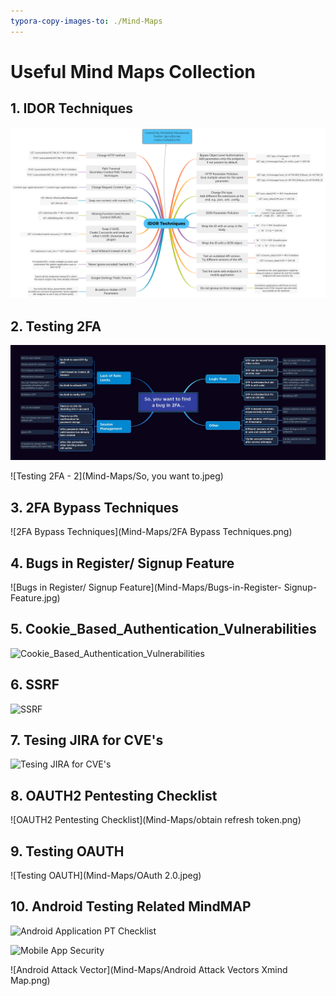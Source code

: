 ```yaml
---
typora-copy-images-to: ./Mind-Maps
---
```


# Useful Mind Maps Collection



## 1. IDOR Techniques

<img src="/assets/img/IDOR Techniques-MindMap.png" alt="IDOR Techniques" style="zoom:200%;" />



## 2. Testing 2FA



<img src="/assets/img/Testing 2FA.jpeg" alt="Testing 2FA" style="zoom:200%;" />



![Testing 2FA - 2](Mind-Maps/So, you want to.jpeg)





## 3. 2FA Bypass Techniques



![2FA Bypass Techniques](Mind-Maps/2FA Bypass Techniques.png)





## 4. Bugs in Register/ Signup Feature



![Bugs in Register/ Signup Feature](Mind-Maps/Bugs-in-Register- Signup-Feature.jpg)





## 5. Cookie_Based_Authentication_Vulnerabilities



![Cookie_Based_Authentication_Vulnerabilities](Mind-Maps/Cookie_Based_Authentication_Vulnerabilities.png)





## 6. SSRF



![SSRF](Mind-Maps/ssrf.jpeg)





## 7. Tesing JIRA for CVE's



![Tesing JIRA for CVE's](Mind-Maps/JIRA_CVEs.png)



## 8. OAUTH2 Pentesting Checklist



![OAUTH2 Pentesting Checklist](Mind-Maps/obtain refresh token.png)





## 9. Testing OAUTH



![Testing OAUTH](Mind-Maps/OAuth 2.0.jpeg)





## 10. Android Testing Related MindMAP



![Android Application PT Checklist](Mind-Maps/AndroidMindmap.jpeg)







![Mobile App Security](Mind-Maps/map.png)



![Android Attack Vector](Mind-Maps/Android Attack Vectors Xmind Map.png)
